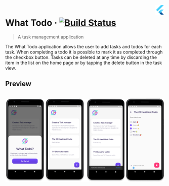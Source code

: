 <img src="..\assets\flutter-logo.png" width="30" alt="logo" align="right">

# What Todo &middot; [![Build Status](https://img.shields.io/travis/npm/npm/latest.svg?style=flat-square)](https://travis-ci.org/npm/npm)

> A task management application

The What Todo application allows the user to add tasks and todos for each task. When completing a todo it is possible to mark it as completed through the checkbox button. Tasks can be deleted at any time by discarding the item in the list on the home page or by tapping the delete button in the task view.

## **Preview**

<br> 
<img src="..\assets\what_todo.png" alt="logo">

